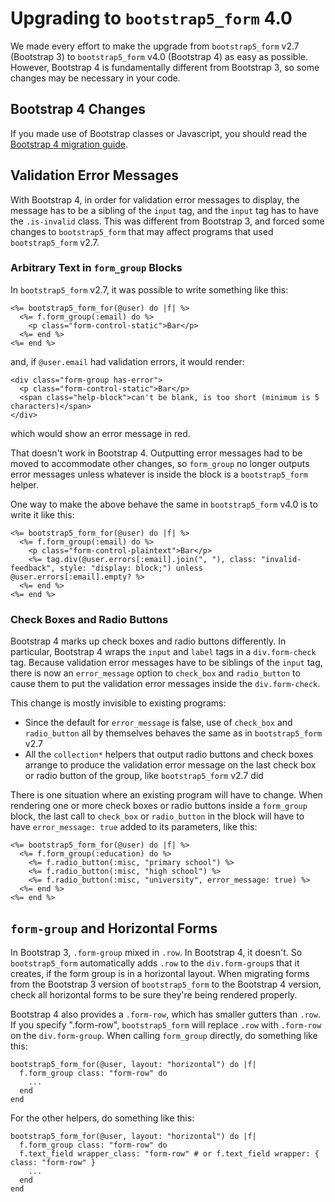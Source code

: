# Upgrading to `bootstrap5_form` 4.0
We made every effort to make the upgrade from `bootstrap5_form` v2.7 (Bootstrap 3) to `bootstrap5_form` v4.0 (Bootstrap 4) as easy as possible. However, Bootstrap 4 is fundamentally different from Bootstrap 3, so some changes may be necessary in your code.

## Bootstrap 4 Changes
If you made use of Bootstrap classes or Javascript, you should read the [Bootstrap 4 migration guide](https://getbootstrap.com/docs/4.0/migration/).

## Validation Error Messages
With Bootstrap 4, in order for validation error messages to display, the message has to be a sibling of the `input` tag, and the `input` tag has to have the `.is-invalid` class. This was different from Bootstrap 3, and forced some changes to `bootstrap5_form` that may affect programs that used `bootstrap5_form` v2.7.

### Arbitrary Text in `form_group` Blocks
In `bootstrap5_form` v2.7, it was possible to write something like this:
```
<%= bootstrap5_form_for(@user) do |f| %>
  <%= f.form_group(:email) do %>
    <p class="form-control-static">Bar</p>
  <%= end %>
<%= end %>
```
and, if `@user.email` had validation errors, it would render:
```
<div class="form-group has-error">
  <p class="form-control-static">Bar</p>
  <span class="help-block">can't be blank, is too short (minimum is 5 characters)</span>
</div>
```
which would show an error message in red.

That doesn't work in Bootstrap 4. Outputting error messages had to be moved to accommodate other changes, so `form_group` no longer outputs error messages unless whatever is inside the block is a `bootstrap5_form` helper.

One way to make the above behave the same in `bootstrap5_form` v4.0 is to write it like this:

```
<%= bootstrap5_form_for(@user) do |f| %>
  <%= f.form_group(:email) do %>
    <p class="form-control-plaintext">Bar</p>
    <%= tag.div(@user.errors[:email].join(", "), class: "invalid-feedback", style: "display: block;") unless @user.errors[:email].empty? %>
  <%= end %>
<%= end %>
```

### Check Boxes and Radio Buttons
Bootstrap 4 marks up check boxes and radio buttons differently. In particular, Bootstrap 4 wraps the `input` and `label` tags in a `div.form-check` tag. Because validation error messages have to be siblings of the `input` tag, there is now an `error_message` option to `check_box` and `radio_button` to cause them to put the validation error messages inside the `div.form-check`.

This change is mostly invisible to existing programs:

- Since the default for `error_message` is false, use of `check_box` and `radio_button` all by themselves behaves the same as in `bootstrap5_form` v2.7
- All the `collection*` helpers that output radio buttons and check boxes arrange to produce the validation error message on the last check box or radio button of the group, like `bootstrap5_form` v2.7 did

There is one situation where an existing program will have to change. When rendering one or more check boxes or radio buttons inside a `form_group` block, the last call to `check_box` or `radio_button` in the block will have to have `error_message: true` added to its parameters, like this:

```
<%= bootstrap5_form_for(@user) do |f| %>
  <%= f.form_group(:education) do %>
    <%= f.radio_button(:misc, "primary school") %>
    <%= f.radio_button(:misc, "high school") %>
    <%= f.radio_button(:misc, "university", error_message: true) %>
  <%= end %>
<%= end %>
```

## `form-group` and Horizontal Forms
In Bootstrap 3, `.form-group` mixed in `.row`. In Bootstrap 4, it doesn't. So `bootstrap5_form` automatically adds `.row` to the `div.form-group`s that it creates, if the form group is in a horizontal layout. When migrating forms from the Bootstrap 3 version of `bootstrap5_form` to the Bootstrap 4 version, check all horizontal forms to be sure they're being rendered properly.

Bootstrap 4 also provides a `.form-row`, which has smaller gutters than `.row`. If you specify ".form-row", `bootstrap5_form` will replace `.row` with `.form-row` on the `div.form-group`. When calling `form_group` directly, do something like this:
```
bootstrap5_form_for(@user, layout: "horizontal") do |f|
  f.form_group class: "form-row" do
    ...
  end
end
```
For the other helpers, do something like this:
```
bootstrap5_form_for(@user, layout: "horizontal") do |f|
  f.form_group class: "form-row" do
  f.text_field wrapper_class: "form-row" # or f.text_field wrapper: { class: "form-row" }
    ...
  end
end

